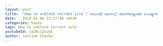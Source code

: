 ```yaml
---
layout: post
title:  "How to unblock torrent site | ടോറന്റ് സൈറ്റ് അൺബ്ലോക്ക് ചെയ്യുന്നതെങ്ങനെ"
date:   2018-01-06 12:27:46 +0530
categories: howto
tags: How to unblock torrent site
youtubeId: saZ0i1ZxukE
author: Justine Chacko
---
```






